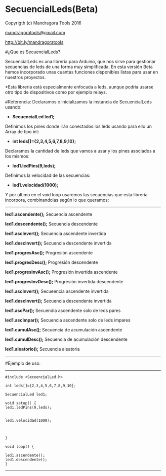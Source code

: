 # SecuencialLeds(Beta)

Copyrigth (c) Mandragora Tools 2016

mandragoratools@gmail.com

http://bit.ly/mandragoratools

#¿Que es SecuencialLeds?

SecuencialLeds es una libreria para Arduino, que nos sirve para gestionar secuencias de leds de una forma muy simplificada.
En esta versión Beta hemos incorporado unas cuantas funciones disponibles listas para usar en nuestros proyectos.

*Esta libreria está especialmente enfocada a leds, aunque podria usarse otro tipo de dispositivos como por ejemplo relays.

#Referencia:
Declaramos e inicializamos la instancia de SecuencialLeds usando:

- **SecuencialLed led1;**

Definimos los pines donde irán conectados los leds usando para ello un Array de tipo int:

- **int leds[]={2,3,4,5,6,7,8,9,10};**

Declaramos la cantidad de leds que vamos a usar y los pines asociados a los mismos:

- **led1.ledPins(9,leds);**

Definimos la velocidad de las secuencias:

- **led1.velocidad(1000);**

Y por ultimo en el void loop usaremos las secuencias que esta libreria incorpora, combinandolas según lo que queramos:
***
**led1.ascendente();**             Secuencia ascendente

**led1.descendente();**             Secuencia descendente
 
**led1.ascInvert();**             Secuencia ascendente invertida

**led1.descInvert();**              Secuencia descendente invertida

**led1.progresAsc();**              Progresión ascendente

**led1.progresDesc();**             Progresión descendente

**led1.progresInvAsc();**             Progresión invertida ascendente

**led1.progresInvDesc();**              Progresión invertida descendente

**led1.ascInvert();**             Secueencia ascendente invertida

**led1.descInvert();**              Secuencia descendente invertida

**led1.ascPar();**              Secuendia ascendente solo de leds pares

**led1.ascImpar();**              Secuencia ascendente solo de leds impares

**led1.cumulAsc();**              Secuencia de acumulación ascendente

**led1.cumulDesc();**             Secuencia de acumulación descendente

**led1.aleatorio();**             Secuencia aleatoria
***

#Ejemplo de uso:
***
```arduino
#include <SecuencialLed.h>

int leds[]={2,3,4,5,6,7,8,9,10};

SecuencialLed led1;

void setup() {
led1.ledPins(9,leds);


led1.velocidad(1000);



}

void loop() {

led1.ascendente();
led1.descendente();
}
```
***
